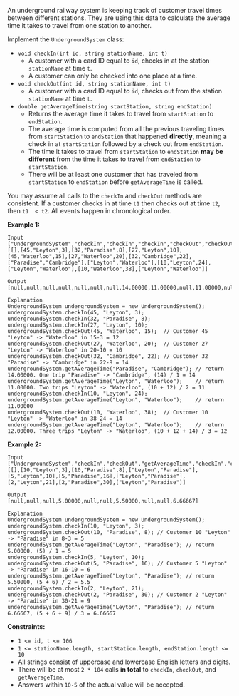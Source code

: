 
An underground railway system is keeping track of customer travel times between different stations. They are using this data to calculate the average time it takes to travel from one station to another.

Implement the  `UndergroundSystem`  class:

-   `void checkIn(int id, string stationName, int t)`
    -   A customer with a card ID equal to  `id`, checks in at the station  `stationName`  at time  `t`.
    -   A customer can only be checked into one place at a time.
-   `void checkOut(int id, string stationName, int t)`
    -   A customer with a card ID equal to  `id`, checks out from the station  `stationName`  at time  `t`.
-   `double getAverageTime(string startStation, string endStation)`
    -   Returns the average time it takes to travel from  `startStation`  to  `endStation`.
    -   The average time is computed from all the previous traveling times from  `startStation`  to  `endStation`  that happened  **directly**, meaning a check in at  `startStation`  followed by a check out from  `endStation`.
    -   The time it takes to travel from  `startStation`  to  `endStation`  **may be different**  from the time it takes to travel from  `endStation`  to  `startStation`.
    -   There will be at least one customer that has traveled from  `startStation`  to  `endStation`  before  `getAverageTime`  is called.

You may assume all calls to the  `checkIn`  and  `checkOut`  methods are consistent. If a customer checks in at time  `t1`  then checks out at time  `t2`, then  `t1  < t2`. All events happen in chronological order.

**Example 1:**
```
Input
["UndergroundSystem","checkIn","checkIn","checkIn","checkOut","checkOut","checkOut","getAverageTime","getAverageTime","checkIn","getAverageTime","checkOut","getAverageTime"]
[[],[45,"Leyton",3],[32,"Paradise",8],[27,"Leyton",10],[45,"Waterloo",15],[27,"Waterloo",20],[32,"Cambridge",22],["Paradise","Cambridge"],["Leyton","Waterloo"],[10,"Leyton",24],["Leyton","Waterloo"],[10,"Waterloo",38],["Leyton","Waterloo"]]

Output
[null,null,null,null,null,null,null,14.00000,11.00000,null,11.00000,null,12.00000]

Explanation
UndergroundSystem undergroundSystem = new UndergroundSystem();
undergroundSystem.checkIn(45, "Leyton", 3);
undergroundSystem.checkIn(32, "Paradise", 8);
undergroundSystem.checkIn(27, "Leyton", 10);
undergroundSystem.checkOut(45, "Waterloo", 15);  // Customer 45 "Leyton" -> "Waterloo" in 15-3 = 12
undergroundSystem.checkOut(27, "Waterloo", 20);  // Customer 27 "Leyton" -> "Waterloo" in 20-10 = 10
undergroundSystem.checkOut(32, "Cambridge", 22); // Customer 32 "Paradise" -> "Cambridge" in 22-8 = 14
undergroundSystem.getAverageTime("Paradise", "Cambridge"); // return 14.00000. One trip "Paradise" -> "Cambridge", (14) / 1 = 14
undergroundSystem.getAverageTime("Leyton", "Waterloo");    // return 11.00000. Two trips "Leyton" -> "Waterloo", (10 + 12) / 2 = 11
undergroundSystem.checkIn(10, "Leyton", 24);
undergroundSystem.getAverageTime("Leyton", "Waterloo");    // return 11.00000
undergroundSystem.checkOut(10, "Waterloo", 38);  // Customer 10 "Leyton" -> "Waterloo" in 38-24 = 14
undergroundSystem.getAverageTime("Leyton", "Waterloo");    // return 12.00000. Three trips "Leyton" -> "Waterloo", (10 + 12 + 14) / 3 = 12
```

**Example 2:**
```
Input
["UndergroundSystem","checkIn","checkOut","getAverageTime","checkIn","checkOut","getAverageTime","checkIn","checkOut","getAverageTime"]
[[],[10,"Leyton",3],[10,"Paradise",8],["Leyton","Paradise"],[5,"Leyton",10],[5,"Paradise",16],["Leyton","Paradise"],[2,"Leyton",21],[2,"Paradise",30],["Leyton","Paradise"]]

Output
[null,null,null,5.00000,null,null,5.50000,null,null,6.66667]

Explanation
UndergroundSystem undergroundSystem = new UndergroundSystem();
undergroundSystem.checkIn(10, "Leyton", 3);
undergroundSystem.checkOut(10, "Paradise", 8); // Customer 10 "Leyton" -> "Paradise" in 8-3 = 5
undergroundSystem.getAverageTime("Leyton", "Paradise"); // return 5.00000, (5) / 1 = 5
undergroundSystem.checkIn(5, "Leyton", 10);
undergroundSystem.checkOut(5, "Paradise", 16); // Customer 5 "Leyton" -> "Paradise" in 16-10 = 6
undergroundSystem.getAverageTime("Leyton", "Paradise"); // return 5.50000, (5 + 6) / 2 = 5.5
undergroundSystem.checkIn(2, "Leyton", 21);
undergroundSystem.checkOut(2, "Paradise", 30); // Customer 2 "Leyton" -> "Paradise" in 30-21 = 9
undergroundSystem.getAverageTime("Leyton", "Paradise"); // return 6.66667, (5 + 6 + 9) / 3 = 6.66667
```

**Constraints:**

-   `1 <= id, t <= 106`
-   `1 <= stationName.length, startStation.length, endStation.length <= 10`
-   All strings consist of uppercase and lowercase English letters and digits.
-   There will be at most  `2 * 104`  calls  **in total**  to  `checkIn`,  `checkOut`, and  `getAverageTime`.
-   Answers within  `10-5`  of the actual value will be accepted.